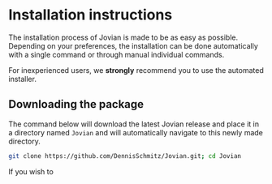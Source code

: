 # Installation instructions

The installation process of Jovian is made to be as easy as possible.  
Depending on your preferences, the installation can be done automatically with a single command or through manual individual commands.  

For inexperienced users, we **strongly** recommend you to use the automated installer.

## Downloading the package

The command below will download the latest Jovian release and place it in a directory named `Jovian` and will automatically navigate to this newly made directory.

```bash
git clone https://github.com/DennisSchmitz/Jovian.git; cd Jovian
```


If you wish to 
